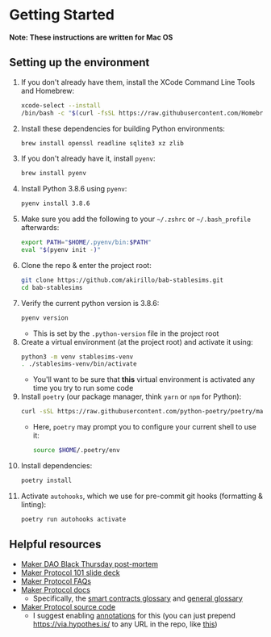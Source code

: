 # Getting Started

**Note: These instructions are written for Mac OS**

## Setting up the environment
1. If you don't already have them, install the XCode Command Line Tools and Homebrew:
   ```bash
   xcode-select --install
   /bin/bash -c "$(curl -fsSL https://raw.githubusercontent.com/Homebrew/install/master/install.sh)"
   ```
2. Install these dependencies for building Python environments:
   ```bash
   brew install openssl readline sqlite3 xz zlib
   ```
3. If you don't already have it, install `pyenv`:
   ```bash
   brew install pyenv
   ```
4. Install Python 3.8.6 using `pyenv`:
   ```bash
   pyenv install 3.8.6
   ```
5. Make sure you add the following to your `~/.zshrc` or `~/.bash_profile` afterwards:
   ```bash
   export PATH="$HOME/.pyenv/bin:$PATH"
   eval "$(pyenv init -)"
   ```
6. Clone the repo & enter the project root:
    ```bash
    git clone https://github.com/akirillo/bab-stablesims.git
    cd bab-stablesims
    ```
7. Verify the current python version is 3.8.6:
   ```bash
   pyenv version
   ```
   - This is set by the `.python-version` file in the project root
8. Create a virtual environment (at the project root) and activate it using:
    ```bash
    python3 -m venv stablesims-venv
    . ./stablesims-venv/bin/activate
    ```
    - You'll want to be sure that **this** virtual environment is activated any time you try to run some code
9. Install `poetry` (our package manager, think `yarn` or `npm` for Python):
    ```bash
    curl -sSL https://raw.githubusercontent.com/python-poetry/poetry/master/get-poetry.py | python -
    ```
    - Here, `poetry` may prompt you to configure your current shell to use it:
      ```bash
      source $HOME/.poetry/env
      ```
10. Install dependencies:
    ```bash
    poetry install
    ```
11. Activate `autohooks`, which we use for pre-commit git hooks (formatting & linting):
    ```bash
    poetry run autohooks activate
    ```

## Helpful resources
- [Maker DAO Black Thursday post-mortem](https://blog.makerdao.com/the-market-collapse-of-march-12-2020-how-it-impacted-makerdao/)
- [Maker Protocol 101 slide deck](https://drive.google.com/file/d/1bEOlNk2xUXgwy0I_UlB_8tPPZ8mH1gy9/view)
- [Maker Protocol FAQs](https://github.com/makerdao/community/tree/master/faqs)
- [Maker Protocol docs](https://docs.makerdao.com/)
    - Specifically, the [smart contracts glossary](https://docs.makerdao.com/other-documentation/system-glossary) and [general glossary](https://github.com/makerdao/community/blob/master/faqs/glossary.md)
- [Maker Protocol source code](https://github.com/makerdao/dss)
    - I suggest enabling [annotations](https://docs.makerdao.com/other-documentation/smart-contract-annotations) for this (you can just prepend https://via.hypothes.is/ to any URL in the repo, like [this](https://via.hypothes.is/https://github.com/makerdao/dss/blob/master/src/vat.sol))
